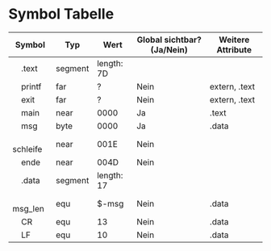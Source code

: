 # Symbol Tabelle

| Symbol | Typ | Wert | Global sichtbar? (Ja/Nein) | Weitere Attribute |
|--------|-----|------|----------------------------|-------------------|
| &#160; &nbsp; .text | segment | length: 7D||  
| &#160; &nbsp; printf | far | ?  | Nein  | extern, .text  |  
| &#160; &nbsp; exit | far | ? | Nein | extern, .text  |  
| &#160; &nbsp; main | near | 0000 | Ja | .text |  
| &#160; &nbsp; msg | byte | 0000 | Ja | .data |  
| &#160; &nbsp; schleife | near | 001E | Nein | |  
| &#160; &nbsp; ende | near | 004D | Nein | |  
| &#160; &nbsp; .data | segment | length: 17 ||  
| &#160; &nbsp; msg_len | equ | $-msg | Nein | .data |  
| &#160; &nbsp; CR | equ | 13 | Nein | .data |  
| &#160; &nbsp; LF | equ | 10 | Nein | .data |  
